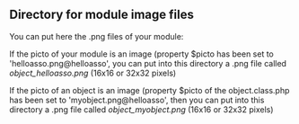 
Directory for module image files
--------------------------------

You can put here the .png files of your module:


If the picto of your module is an image (property $picto has been set to 'helloasso.png@helloasso', you can put into this
directory a .png file called *object_helloasso.png* (16x16 or 32x32 pixels)


If the picto of an object is an image (property $picto of the object.class.php has been set to 'myobject.png@helloasso', then you can put into this
directory a .png file called *object_myobject.png* (16x16 or 32x32 pixels)


